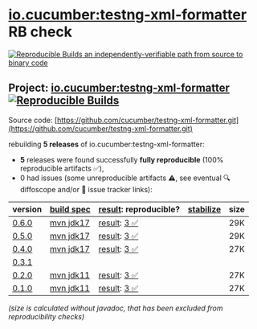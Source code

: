 [io.cucumber:testng-xml-formatter](https://central.sonatype.com/artifact/io.cucumber/testng-xml-formatter/versions) RB check
=======

[![Reproducible Builds](https://reproducible-builds.org/images/logos/rb.svg) an independently-verifiable path from source to binary code](https://reproducible-builds.org/)

## Project: [io.cucumber:testng-xml-formatter](https://central.sonatype.com/artifact/io.cucumber/testng-xml-formatter/versions) [![Reproducible Builds](https://img.shields.io/endpoint?url=https://raw.githubusercontent.com/jvm-repo-rebuild/reproducible-central/master/content/io/cucumber/testng-xml-formatter/badge.json)](https://github.com/jvm-repo-rebuild/reproducible-central/blob/master/content/io/cucumber/testng-xml-formatter/README.md)

Source code: [https://github.com/cucumber/testng-xml-formatter.git](https://github.com/cucumber/testng-xml-formatter.git)

rebuilding **5 releases** of io.cucumber:testng-xml-formatter:
- **5** releases were found successfully **fully reproducible** (100% reproducible artifacts :white_check_mark:),
- 0 had issues (some unreproducible artifacts :warning:, see eventual :mag: diffoscope and/or :memo: issue tracker links):

| version | [build spec](/BUILDSPEC.md) | [result](https://reproducible-builds.org/docs/jvm/): reproducible? | [stabilize](https://github.com/google/oss-rebuild/blob/main/cmd/stabilize/README.md) | size |
| -- | --------- | ------ | ------ | -- |
| [0.6.0](https://central.sonatype.com/artifact/io.cucumber/testng-xml-formatter/0.6.0/pom) | [mvn jdk17](testng-xml-formatter-0.6.0.buildspec) | [result](testng-xml-formatter-0.6.0.buildinfo): [3 :white_check_mark: ](testng-xml-formatter-0.6.0.buildcompare) | | 29K |
| [0.5.0](https://central.sonatype.com/artifact/io.cucumber/testng-xml-formatter/0.5.0/pom) | [mvn jdk17](testng-xml-formatter-0.5.0.buildspec) | [result](testng-xml-formatter-0.5.0.buildinfo): [3 :white_check_mark: ](testng-xml-formatter-0.5.0.buildcompare) | | 29K |
| [0.4.0](https://central.sonatype.com/artifact/io.cucumber/testng-xml-formatter/0.4.0/pom) | [mvn jdk17](testng-xml-formatter-0.4.0.buildspec) | [result](testng-xml-formatter-0.4.0.buildinfo): [3 :white_check_mark: ](testng-xml-formatter-0.4.0.buildcompare) | | 27K |
| [0.3.1](https://central.sonatype.com/artifact/io.cucumber/testng-xml-formatter/0.3.1/pom) | | | |
| [0.2.0](https://central.sonatype.com/artifact/io.cucumber/testng-xml-formatter/0.2.0/pom) | [mvn jdk11](testng-xml-formatter-0.2.0.buildspec) | [result](testng-xml-formatter-0.2.0.buildinfo): [3 :white_check_mark: ](testng-xml-formatter-0.2.0.buildcompare) | | 27K |
| [0.1.0](https://central.sonatype.com/artifact/io.cucumber/testng-xml-formatter/0.1.0/pom) | [mvn jdk11](testng-xml-formatter-0.1.0.buildspec) | [result](testng-xml-formatter-0.1.0.buildinfo): [3 :white_check_mark: ](testng-xml-formatter-0.1.0.buildcompare) | | 27K |

<i>(size is calculated without javadoc, that has been excluded from reproducibility checks)</i>
